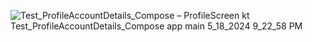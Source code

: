 ![Test_ProfileAccountDetails_Compose – ProfileScreen kt  Test_ProfileAccountDetails_Compose app main  5_18_2024 9_22_58 PM](https://github.com/AmrNasserSaad/Test_ProfileAccountDetails_Compose/assets/105106529/69091817-e072-4dcb-b1ff-6cb0a4ef81e2)
